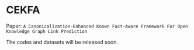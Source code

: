 # CEKFA
Paper: `A Canonicalization-Enhanced Known Fact-Aware Framework For Open Knowledge Graph Link Prediction`

The codes and datasets will be released soon.
